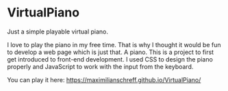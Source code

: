 # VirtualPiano
Just a simple playable virtual piano.

I love to play the piano in my free time. That is why I thought it would be fun to develop a web page which
is just that. A piano.
This is a project to first get introduced to front-end development. I used CSS to design the piano properly
and JavaScript to work with the input from the keyboard.

You can play it here: https://maximilianschreff.github.io/VirtualPiano/

